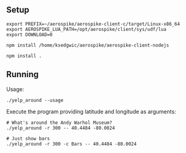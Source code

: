 
Setup
----------------------------------------------------------------

    export PREFIX=~/aerospike/aerospike-client-c/target/Linux-x86_64
    export AEROSPIKE_LUA_PATH=/opt/aerospike/client/sys/udf/lua
    export DOWNLOAD=0

    npm install /home/ksedgwic/aerospike/aerospike-client-nodejs

    npm install .

Running
----------------------------------------------------------------

Usage:

    ./yelp_around --usage

Execute the program providing latitude and longitude as arguments:

    # What's around the Andy Warhol Museum?
    ./yelp_around -r 300 -- 40.4484 -80.0024

    # Just show bars
    ./yelp_around -r 300 -c Bars -- 40.4484 -80.0024
